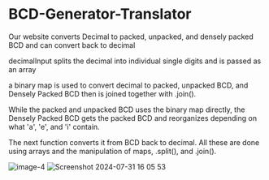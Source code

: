 # BCD-Generator-Translator
Our website converts Decimal to packed, unpacked, and densely packed BCD and can convert back to decimal

decimalInput splits the decimal into individual single digits and is passed as an array

a binary map is used to convert decimal to packed, unpacked BCD, and Densely Packed BCD then is joined together with .join(). 

While the packed and unpacked BCD uses the binary map directly, the Densely Packed BCD gets the packed BCD and reorganizes depending on what 'a', 'e', and 'i' contain.

The next function converts it from BCD back to decimal. All these are done using arrays and the manipulation of maps, .split(), and .join().







![image-4](https://github.com/user-attachments/assets/5f230a83-1979-41d2-ba28-40a216ec00ea)
![Screenshot 2024-07-31 16 05 53](https://github.com/user-attachments/assets/723cf02c-e700-4022-8ac9-ad9fb91aae78)

